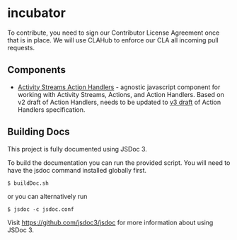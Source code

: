 incubator
=========
To contribute, you need to sign our Contributor License Agreement once that is in place.  We will use CLAHub to enforce our CLA all incoming pull requests.

## Components
- [Activity Streams Action Handlers](http://opensocial.org/projects/) - agnostic javascript component for working with Activity Streams, Actions, and Action Handlers.  Based on v2 draft of Action Handlers, needs to be updated to [v3 draft](http://www.ietf.org/id/draft-snell-activitystreams-actions-03.txt) of Action Handlers specification.

## Building Docs
This project is fully documented using JSDoc 3.

To build the documentation you can run the provided script.  You will need to have
the jsdoc command installed globally first.

    $ buildDoc.sh

or you can alternatively run

    $ jsdoc -c jsdoc.conf

Visit https://github.com/jsdoc3/jsdoc for more information about using JSDoc 3.
